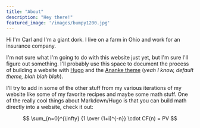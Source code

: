 ```yaml
---
title: "About"
description: "Hey there!"
featured_image: '/images/bumpy1200.jpg'
---
```

Hi I'm Carl and I'm a giant dork. I live on a farm in Ohio and work for an insurance company.

I'm not sure what I'm going to do with this website just yet, but I'm sure I'll figure out something. I'll probably use this space to document the process of building a website with [Hugo](https://gohugo.io/) and the [Ananke theme](https://github.com/theNewDynamic/gohugo-theme-ananke) (_yeah I know, default theme, blah blah blah_). 

I'll try to add in some of the other stuff from my various iterations of my website like some of my favorite recipes and maybe some math stuff. One of the really cool things about Markdown/Hugo is that you can build math directly into a website, check it out: 

$$ \sum_{n=0}^{\infty} {1 \over (1+i)^{-n}} \cdot CF(n)  = PV $$


